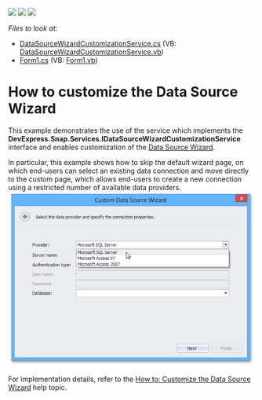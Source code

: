 <!-- default badges list -->
![](https://img.shields.io/endpoint?url=https://codecentral.devexpress.com/api/v1/VersionRange/128608613/15.2.4%2B)
[![](https://img.shields.io/badge/Open_in_DevExpress_Support_Center-FF7200?style=flat-square&logo=DevExpress&logoColor=white)](https://supportcenter.devexpress.com/ticket/details/T307510)
[![](https://img.shields.io/badge/📖_How_to_use_DevExpress_Examples-e9f6fc?style=flat-square)](https://docs.devexpress.com/GeneralInformation/403183)
<!-- default badges end -->
<!-- default file list -->
*Files to look at*:

* [DataSourceWizardCustomizationService.cs](./CS/CustomizeWizardExample/DataSourceWizardCustomizationService.cs) (VB: [DataSourceWizardCustomizationService.vb](./VB/CustomizeWizardExample/DataSourceWizardCustomizationService.vb))
* [Form1.cs](./CS/CustomizeWizardExample/Form1.cs) (VB: [Form1.vb](./VB/CustomizeWizardExample/Form1.vb))
<!-- default file list end -->
# How to customize the Data Source Wizard


<p>This example demonstrates the use of the service which implements the <strong>DevExpress.Snap.Services.IDataSourceWizardCustomizationService</strong> interface and enables customization of the <a href="https://documentation.devexpress.com/#WindowsForms/CustomDocument15603">Data Source Wizard</a>.</p>
<p>In particular, this example shows how to skip the default wizard page, on which end-users can select an existing data connection and move directly to the custom page, which allows end-users to create a new connection using a restricted number of available data providers.<br /><img src="https://raw.githubusercontent.com/DevExpress-Examples/how-to-customize-the-data-source-wizard-t307510/15.2.4+/media/33e09b3b-878b-11e5-80bf-00155d62480c.png"></p>
<p>For implementation details, refer to the <a href="https://documentation.devexpress.com/#WindowsForms/CustomDocument114899">How to: Customize the Data Source Wizard</a> help topic.</p>

<br/>


